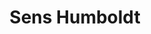 ---
thumbnail: /images/architects-and-developers/portfolio/sens-humboldt/thumbnail.jpg
title: Sens Humboldt
credit: ATV
order: 16
slides:
  - image: /images/architects-and-developers/portfolio/sens-humboldt/slide-1.jpg
    proportion: vertical
  - image: /images/architects-and-developers/portfolio/sens-humboldt/slide-2.jpg
    proportion: vertical
  - image: /images/architects-and-developers/portfolio/sens-humboldt/slide-3.jpg
    proportion: video
---